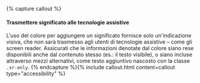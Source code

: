 {% capture callout %}

#### Trasmettere significato alle tecnologie assistive

L'uso del colore per aggiungere un significato fornisce solo un'indicazione visiva, che non sarà trasmesso agli utenti di tecnologie assistive – come gli screen reader. Assicurati che le informazioni denotate dal colore siano rese disponibili anche dal contenuto stesso (es.: il testo visibile), o siano incluse attraverso mezzi alternativi, come testo aggiuntivo nascosto con la classe `.sr-only`.
{% endcapture %}{% include callout.html content=callout type="accessibility" %}
